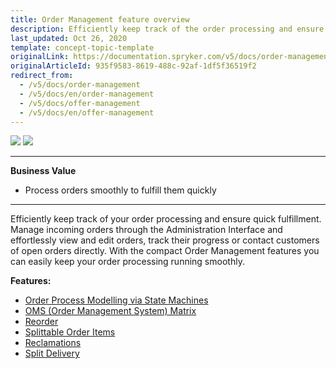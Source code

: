 ```yaml
---
title: Order Management feature overview
description: Efficiently keep track of the order processing and ensure quick fulfillment. With the Order Management, you can keep your order processing running smoothly.
last_updated: Oct 26, 2020
template: concept-topic-template
originalLink: https://documentation.spryker.com/v5/docs/order-management
originalArticleId: 935f9583-8619-488c-92af-1df5f36519f2
redirect_from:
  - /v5/docs/order-management
  - /v5/docs/en/order-management
  - /v5/docs/offer-management
  - /v5/docs/en/offer-management
---
```


<div class='feature-text'>
    <div class='feature-images'>
    <img class="light-mode" src="https://spryker.s3.eu-central-1.amazonaws.com/docs/Document+360/Capabilities+icons/light/Order+Management.svg"/>
    <img class="dark-mode" src="https://spryker.s3.eu-central-1.amazonaws.com/docs/Document+360/Capabilities+icons/dark/Order+Management.svg"/>
    </div>
    <div class="feature-text-wrap">

***
**Business Value**
* Process orders smoothly to fulfill them quickly
***

Efficiently keep track of your order processing and ensure quick fulfillment. Manage incoming orders through the Administration Interface and effortlessly view and edit orders, track their progress or contact customers of open orders directly. With the compact Order Management features you can easily keep your order processing running smoothly.
</div>
</div>

**Features:**

- [Order Process Modelling via State Machines](/docs/scos/dev/back-end-development/data-manipulation/datapayload-conversion/state-machine/order-process-modelling-via-state-machines.html)
- [OMS \(Order Management System\) Matrix](/docs/scos/user/features/{{page.version}}/order-management-feature-overview/oms-order-management-system-matrix.html)
- [Reorder](/docs/scos/user/features/{{page.version}}/reorder-feature-overview.html)
- [Splittable Order Items](/docs/scos/user/features/{{page.version}}/order-management-feature-overview/splittable-order-items-overview.html)
- [Reclamations](/docs/scos/user/features/{{page.version}}/reclamations-feature-overview.html)
- [Split Delivery](/docs/scos/user/features/{{page.version}}/order-management-feature-overview/split-delivery-overview.html)